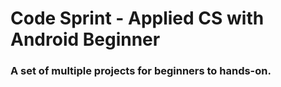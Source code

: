 # Code Sprint - Applied CS with Android Beginner
### A set of multiple projects for beginners to hands-on.